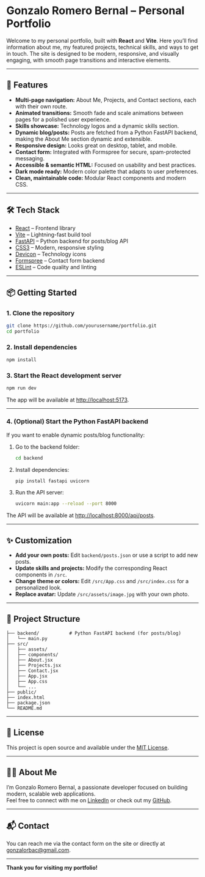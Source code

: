 # Gonzalo Romero Bernal – Personal Portfolio

Welcome to my personal portfolio, built with **React** and **Vite**. Here you’ll find information about me, my featured projects, technical skills, and ways to get in touch. The site is designed to be modern, responsive, and visually engaging, with smooth page transitions and interactive elements.

---

## 🚀 Features

- **Multi-page navigation:** About Me, Projects, and Contact sections, each with their own route.
- **Animated transitions:** Smooth fade and scale animations between pages for a polished user experience.
- **Skills showcase:** Technology logos and a dynamic skills section.
- **Dynamic blog/posts:** Posts are fetched from a Python FastAPI backend, making the About Me section dynamic and extensible.
- **Responsive design:** Looks great on desktop, tablet, and mobile.
- **Contact form:** Integrated with Formspree for secure, spam-protected messaging.
- **Accessible & semantic HTML:** Focused on usability and best practices.
- **Dark mode ready:** Modern color palette that adapts to user preferences.
- **Clean, maintainable code:** Modular React components and modern CSS.

---

## 🛠️ Tech Stack

- [React](https://react.dev/) – Frontend library
- [Vite](https://vitejs.dev/) – Lightning-fast build tool
- [FastAPI](https://fastapi.tiangolo.com/) – Python backend for posts/blog API
- [CSS3](https://developer.mozilla.org/en-US/docs/Web/CSS) – Modern, responsive styling
- [Devicon](https://devicon.dev/) – Technology icons
- [Formspree](https://formspree.io/) – Contact form backend
- [ESLint](https://eslint.org/) – Code quality and linting

---

## 📦 Getting Started

### 1. Clone the repository

```bash
git clone https://github.com/yourusername/portfolio.git
cd portfolio
```

### 2. Install dependencies

```bash
npm install
```

### 3. Start the React development server

```bash
npm run dev
```

The app will be available at [http://localhost:5173](http://localhost:5173).

---

### 4. (Optional) Start the Python FastAPI backend

If you want to enable dynamic posts/blog functionality:

1. Go to the backend folder:
    ```bash
    cd backend
    ```
2. Install dependencies:
    ```bash
    pip install fastapi uvicorn
    ```
3. Run the API server:
    ```bash
    uvicorn main:app --reload --port 8000
    ```

The API will be available at [http://localhost:8000/api/posts](http://localhost:8000/api/posts).

---

## ✨ Customization

- **Add your own posts:** Edit `backend/posts.json` or use a script to add new posts.
- **Update skills and projects:** Modify the corresponding React components in `/src`.
- **Change theme or colors:** Edit `/src/App.css` and `/src/index.css` for a personalized look.
- **Replace avatar:** Update `/src/assets/image.jpg` with your own photo.

---

## 📁 Project Structure

```
├── backend/           # Python FastAPI backend (for posts/blog)
│   └── main.py
├── src/
│   ├── assets/
│   ├── components/
│   ├── About.jsx
│   ├── Projects.jsx
│   ├── Contact.jsx
│   ├── App.jsx
│   ├── App.css
│   └── ...
├── public/
├── index.html
├── package.json
└── README.md
```

---

## 📝 License

This project is open source and available under the [MIT License](LICENSE).

---

## 🙋‍♂️ About Me

I’m Gonzalo Romero Bernal, a passionate developer focused on building modern, scalable web applications.  
Feel free to connect with me on [LinkedIn](https://www.linkedin.com/in/gonzalo-romero-bernal-72985633b/) or check out my [GitHub](https://github.com/gromber05).

---

## 📬 Contact

You can reach me via the contact form on the site or directly at [gonzalorbac@gmail.com](mailto:gonzalorbac@gmail.com).

---

**Thank you for visiting my portfolio!**